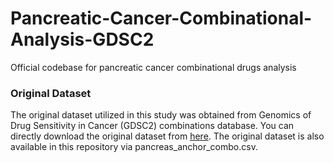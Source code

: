 # Pancreatic-Cancer-Combinational-Analysis-GDSC2
Official codebase for pancreatic cancer combinational drugs analysis
### Original Dataset
The original dataset utilized in this study was obtained from Genomics of Drug Sensitivity in Cancer (GDSC2) combinations database. You can directly download the original dataset from [here](https://gdsc-combinations.depmap.sanger.ac.uk/downloads/pancreas/anchor_combo/). The original dataset is also available in this repository via pancreas_anchor_combo.csv.
